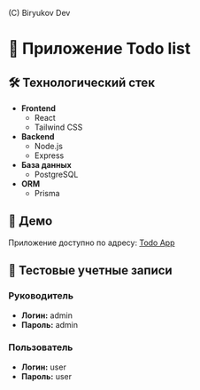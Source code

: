 (C) Biryukov Dev

# 📝 Приложение Todo list

## 🛠 Технологический стек

- **Frontend**
  - React
  - Tailwind CSS
- **Backend**
  - Node.js
  - Express
- **База данных**
  - PostgreSQL
- **ORM**
  - Prisma

## 🚀 Демо

Приложение доступно по адресу: [Todo App](https://todo-app-client-8zbc.onrender.com)

## 👥 Тестовые учетные записи

### Руководитель

- **Логин:** admin
- **Пароль:** admin

### Пользователь

- **Логин:** user
- **Пароль:** user
